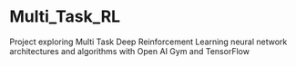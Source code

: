 # Multi_Task_RL
Project exploring Multi Task Deep Reinforcement Learning neural network architectures and algorithms with Open AI Gym and TensorFlow
